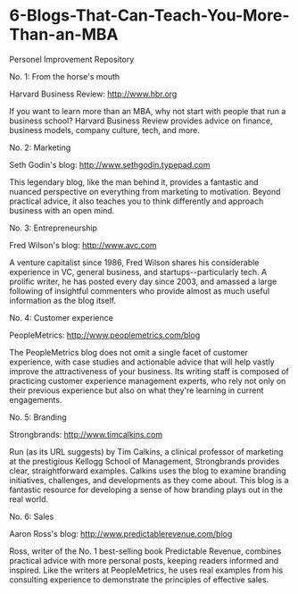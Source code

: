 # 6-Blogs-That-Can-Teach-You-More-Than-an-MBA
Personel Improvement Repository

No. 1: From the horse's mouth

Harvard Business Review: http://www.hbr.org

If you want to learn more than an MBA, why not start with people that run a business school? Harvard Business Review provides advice on finance, business models, company culture, tech, and more.

No. 2: Marketing

Seth Godin's blog: http://www.sethgodin.typepad.com

This legendary blog, like the man behind it, provides a fantastic and nuanced perspective on everything from marketing to motivation. Beyond practical advice, it also teaches you to think differently and approach business with an open mind.

No. 3: Entrepreneurship

Fred Wilson's blog: http://www.avc.com

A venture capitalist since 1986, Fred Wilson shares his considerable experience in VC, general business, and startups--particularly tech. A prolific writer, he has posted every day since 2003, and amassed a large following of insightful commenters who provide almost as much useful information as the blog itself.

No. 4: Customer experience

PeopleMetrics: http://www.peoplemetrics.com/blog

The PeopleMetrics blog does not omit a single facet of customer experience, with case studies and actionable advice that will help vastly improve the attractiveness of your business. Its writing staff is composed of practicing customer experience management experts, who rely not only on their previous experience but also on what they're learning in current engagements.

No. 5: Branding

Strongbrands: http://www.timcalkins.com

Run (as its URL suggests) by Tim Calkins, a clinical professor of marketing at the prestigious Kellogg School of Management, Strongbrands provides clear, straightforward examples. Calkins uses the blog to examine branding initiatives, challenges, and developments as they come about. This blog is a fantastic resource for developing a sense of how branding plays out in the real world.

No. 6: Sales

Aaron Ross's blog: http://www.predictablerevenue.com/blog

Ross, writer of the No. 1 best-selling book Predictable Revenue, combines practical advice with more personal posts, keeping readers informed and inspired. Like the writers at PeopleMetrics, he uses real examples from his consulting experience to demonstrate the principles of effective sales.
